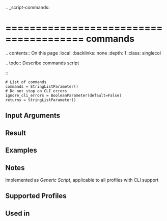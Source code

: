 .. _script-commands:

=======================================
commands
=======================================

.. contents:: On this page
    :local:
    :backlinks: none
    :depth: 1
    :class: singlecol

.. todo::
    Describe commands script

::

    # List of commands
    commands = StringListParameter()
    # Do not stop on CLI errors
    ignore_cli_errors = BooleanParameter(default=False)
    returns = StringListParameter()

Input Arguments
---------------

Result
------

Examples
--------

Notes
-----
Implemented as *Generic Script*, applicable to all profiles
with CLI support

Supported Profiles
------------------

Used in
-------

